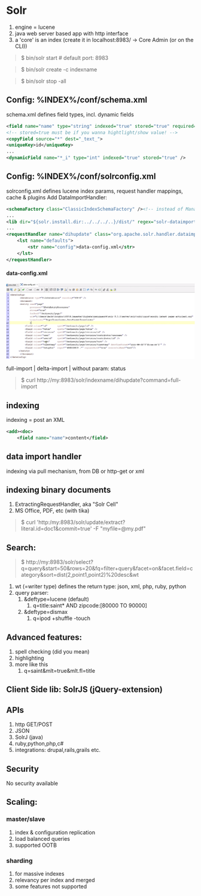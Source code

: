 # Solr

1. engine = lucene
2. java web server based app with http interface
3. a 'core' is an index (create it in localhost:8983/ -> Core Admin (or on the CLI))

> $ bin/solr start # default port: 8983

> $ bin/solr create -c indexname

> $ bin/solr stop -all

## Config: %INDEX%/conf/schema.xml
schema.xml defines field types, incl. dynamic fields
```xml
<field name="name" type="string" indexed="true" stored="true" required="true" multiValued="false">
<!-- stored=true must be if you wanna hightlight/show value! -->
<copyField source="*" dest="_text_">
<uniqueKey>id</uniqueKey>
...
<dynamicField name="*_i" type="int" indexed="true" stored="true" />
```
## Config: %INDEX%/conf/solrconfig.xml
solrconfig.xml defines lucene index params, request handler mappings, cache & plugins
Add DataImportHandler:
```xml
<schemaFactory class="ClassicIndexSchemaFactory" /><!-- instead of ManagedIndexSchemaFactory -->
...
<lib dir="${solr.install.dir:../../../..}/dist/" regex="solr-dataimporthandler-.*\.jar" />
...
<requestHandler name="dihupdate" class="org.apache.solr.handler.dataimport.DataImportHandler" startup="lazy">
    <lst name="defaults">
        <str name="config">data-config.xml</str>
    </lst>
</requestHandler>
```
#### data-config.xml
<img src="solr.data-config.png" width="550px">

full-import | delta-import | without param: status
> $ curl http://my:8983/solr/indexname/dihupdate?command=full-import

## indexing
indexing = post an XML
```xml
<add><doc>
    <field name="name">content</field>
```

## data import handler
indexing via pull mechanism, from DB or http-get or xml

## indexing binary documents
1. ExtractingRequestHandler, aka "Solr Cell"
2. MS Office, PDF, etc (with tika)
> $ curl 'http:/my:8983/solr/update/extract?literal.id=doc1&commit=true' -F "myfile=@my.pdf"

## Search:
> $ http://my:8983/solr/select?q=query&start=50&rows=20&fq=filter+query&facet=on&facet.field=category&sort=dist(2,point1,point2)%20desc&wt
1. wt (=writer type) defines the return type: json, xml, php, ruby, python
2. query parser:
    1. &deftype=lucene (default)
        1. q=title:saint* AND zipcode:[80000 TO 90000]
    2. &deftype=dismax
        1. q=ipod +shuffle -touch

## Advanced features:
1. spell checking (did you mean)
2. highlighting
3. more like this
    1. q=saint&mlt=true&mlt.fl=title

## Client Side lib: SolrJS (jQuery-extension)

## APIs
1. http GET/POST
2. JSON
3. SolrJ (java)
4. ruby,python,php,c#
5. integrations: drupal,rails,grails etc.

## Security
No security available

## Scaling:
### master/slave
1. index & configuration replication
2. load balanced queries
3. supported OOTB
### sharding
1. for massive indexes
2. relevancy per index and merged
3. some features not supported
